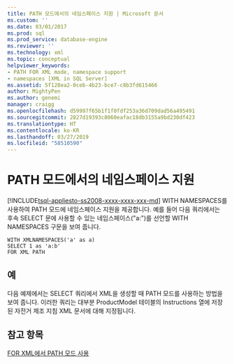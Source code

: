 ```yaml
---
title: PATH 모드에서의 네임스페이스 지원 | Microsoft 문서
ms.custom: ''
ms.date: 03/01/2017
ms.prod: sql
ms.prod_service: database-engine
ms.reviewer: ''
ms.technology: xml
ms.topic: conceptual
helpviewer_keywords:
- PATH FOR XML mode, namespace support
- namespaces [XML in SQL Server]
ms.assetid: 5f128ea2-0ceb-4b23-bce7-c8b3fd615466
author: MightyPen
ms.author: genemi
manager: craigg
ms.openlocfilehash: d59997f65b1f1f0fdf253a36d709dad56a495491
ms.sourcegitcommit: 2827d19393c8060eafac18db3155a9bd230df423
ms.translationtype: HT
ms.contentlocale: ko-KR
ms.lasthandoff: 03/27/2019
ms.locfileid: "58510590"
---
```

# <a name="namespace-support-in-path-mode"></a>PATH 모드에서의 네임스페이스 지원
[!INCLUDE[tsql-appliesto-ss2008-xxxx-xxxx-xxx-md](../../includes/tsql-appliesto-ss2008-xxxx-xxxx-xxx-md.md)]
  WITH NAMESPACES를 사용하여 PATH 모드에 네임스페이스 지원을 제공합니다. 예를 들어 다음 쿼리에서는 후속 SELECT 문에 사용할 수 있는 네임스페이스("a:")를 선언할 WITH NAMESPACES 구문을 보여 줍니다.  
  
```  
WITH XMLNAMESPACES('a' as a)  
SELECT 1 as 'a:b'  
FOR XML PATH  
```  
  
## <a name="examples"></a>예  
 다음 예제에서는 SELECT 쿼리에서 XML을 생성할 때 PATH 모드를 사용하는 방법을 보여 줍니다. 이러한 쿼리는 대부분 ProductModel 테이블의 Instructions 열에 저장된 자전거 제조 지침 XML 문서에 대해 지정됩니다.  
  
## <a name="see-also"></a>참고 항목  
 [FOR XML에서 PATH 모드 사용](../../relational-databases/xml/use-path-mode-with-for-xml.md)  
  
  
